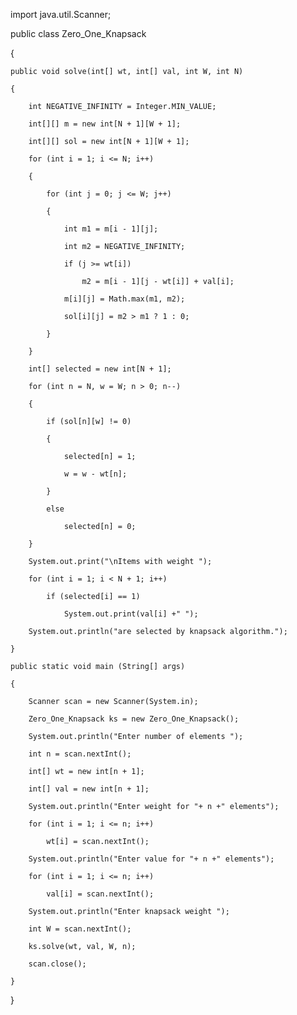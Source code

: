 import java.util.Scanner;
 
public class Zero_One_Knapsack

{
    
    public void solve(int[] wt, int[] val, int W, int N)
    
    {
        
        int NEGATIVE_INFINITY = Integer.MIN_VALUE;
        
        int[][] m = new int[N + 1][W + 1];
        
        int[][] sol = new int[N + 1][W + 1];
        
        for (int i = 1; i <= N; i++)
        
        {
            
            for (int j = 0; j <= W; j++)
            
            {
                
                int m1 = m[i - 1][j];
                
                int m2 = NEGATIVE_INFINITY; 
                
                if (j >= wt[i])
                    
                    m2 = m[i - 1][j - wt[i]] + val[i];
                
                m[i][j] = Math.max(m1, m2);
                
                sol[i][j] = m2 > m1 ? 1 : 0;
            
            }
        
        }        
        
        int[] selected = new int[N + 1];
        
        for (int n = N, w = W; n > 0; n--)
        
        {
            
            if (sol[n][w] != 0)
            
            {
                
                selected[n] = 1;
                
                w = w - wt[n];
            
            }
            
            else
                
                selected[n] = 0;
        
        }
        
        System.out.print("\nItems with weight ");
        
        for (int i = 1; i < N + 1; i++)
            
            if (selected[i] == 1)
                
                System.out.print(val[i] +" ");
        
        System.out.println("are selected by knapsack algorithm.");
    
    }
    
    public static void main (String[] args) 
    
    {
        
        Scanner scan = new Scanner(System.in);
        
        Zero_One_Knapsack ks = new Zero_One_Knapsack();
 
        System.out.println("Enter number of elements ");
        
        int n = scan.nextInt();
 
        int[] wt = new int[n + 1];
        
        int[] val = new int[n + 1];
 
        System.out.println("Enter weight for "+ n +" elements");
        
        for (int i = 1; i <= n; i++)
            
            wt[i] = scan.nextInt();
        
        System.out.println("Enter value for "+ n +" elements");
        
        for (int i = 1; i <= n; i++)
            
            val[i] = scan.nextInt();
 
        System.out.println("Enter knapsack weight ");
        
        int W = scan.nextInt();
 
        ks.solve(wt, val, W, n);
        
        scan.close();
    
    }

}
